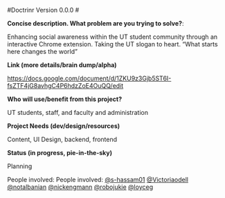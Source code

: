 #Doctrinr Version 0.0.0 #

**Concise description. What problem are you trying to solve?**:

Enhancing social awareness within the UT student community through an interactive Chrome extension. Taking the UT slogan to heart. “What starts here changes the world”

**Link (more details/brain dump/alpha)**

https://docs.google.com/document/d/1ZKU9z3Gjb5ST6I-fsZTF4jG8avhgC4P6hdzZoE4OuQQ/edit

**Who will use/benefit from this project?**

UT students, staff, and faculty and administration

**Project Needs (dev/design/resources)**

Content, UI Design, backend, frontend

**Status (in progress, pie-in-the-sky)**

Planning


People involved: 
People involved: 
[@s-hassam01](https://github.com/shassam)
[@Victoriaodell](https://github.com/victoriaodell)  
[@notalbanian](https://github.com/notalbanian)
[@nickengmann](https://github.com/nickengmann)
[@robojukie](https://github.com/robojukie)
[@loyceg](https://github.com/loyceg)
